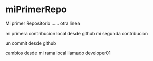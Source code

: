 # miPrimerRepo

Mi primer Repositorio
......
otra linea

mi primera contribucion local desde github
mi segunda contribucion

un commit desde github

cambios desde mi rama local llamado developer01